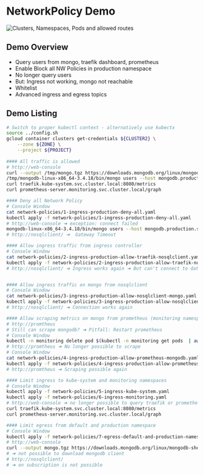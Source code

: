 # NetworkPolicy Demo

![Clusters, Namespaces, Pods and allowed routes](http://www.plantuml.com/plantuml/svg/dOzFQy904CNl-oc6zE0fD2gev514GNeGyI3qK3niigCisTr9zmzIYj-zcvYIOFySkgUPUVD-RtRfFBS-QCLS9KtDBTSWZKTxuYN21mDOyR8wMmf6h4cHXOV9b4-5Q1Io0cqt7SzcYuLWLpO0SMlfqaA6rhkbadHD1et_Hnh0XeplPflsDN3M_o1vFXps2N07snLZXaGShLLmKOST-WlP2lQaP2dH9V62YApZ2VmSztPSeuiTmgWA1QRkFThqg5c3-5uFbkD9LiU6ddHDSfEsgoEawLE_4yVNt-02JpmetuDVi80r6KSAZtTHBNIeGmuNBDBorkQBxA-asf88fPTa-Z13xasLIgBnFuODzHWsQFDfbcNV89rDapcJA1fBL-QFNyLadetdxPrNjaGZWbQV)

## Demo Overview

* Query users from mongo, traefik dashboard, prometheus
* Enable Block all NW Policies in production namespace
* No longer query users
* But: Ingress not working, mongo not reachable
* Whitelist
* Advanced ingress and egress topics

## Demo Listing

```bash
# Switch to proper kubectl context - alternatively use kubectx
source ../config.sh
gcloud container clusters get-credentials ${CLUSTER2} \
    --zone ${ZONE} \
    --project ${PROJECT}
        
#### All traffic is allowed
# http://web-console
curl --output /tmp/mongo.tgz https://downloads.mongodb.org/linux/mongodb-shell-linux-x86_64-3.4.18.tgz && tar xf /tmp/mongo.tgz -C /tmp
/tmp/mongodb-linux-x86_64-3.4.18/bin/mongo users --host mongodb.production.svc.cluster.local --eval 'db.users.find().pretty()'
curl traefik.kube-system.svc.cluster.local:8080/metrics
curl prometheus-server.monitoring.svc.cluster.local/graph

#### Deny all Network Policy
# Console Window
cat network-policies/1-ingress-production-deny-all.yaml
kubectl apply -f network-policies/1-ingress-production-deny-all.yaml
# http://web-console ➜ exception: connect failed
mongodb-linux-x86_64-3.4.18/bin/mongo users --host mongodb.production.svc.cluster.local --eval 'db.users.find().pretty()'
# http://nosqlclient/ ➜  Gateway Timeout

#### Allow ingress traffic from ingress controller
# Console Window
cat network-policies/2-ingress-production-allow-traefik-nosqlclient.yaml
kubectl apply -f network-policies/2-ingress-production-allow-traefik-nosqlclient.yaml
# http://nosqlclient/ ➜ Ingress works again ➜ But can't connect to database


#### Allow ingress traffic on mongo from nosqlclient
# Console Window
cat network-policies/3-ingress-production-allow-nosqlclient-mongo.yaml
kubectl apply -f network-policies/3-ingress-production-allow-nosqlclient-mongo.yaml
# http://nosqlclient/ ➜ Connection works again

#### Allow scraping metrics on mongo from prometheus (monitoring namespace)
# http://promtheus
# Still can scrape mongodb? ➜ Pitfall: Restart prometheus
# Console Window
kubectl -n monitoring delete pod $(kubectl -n monitoring get pods  | awk '/prometheus-server/ {print $1;exit}')
# http://promtheus ➜ No longer possible to scrape
# Console Window 
cat network-policies/4-ingress-production-allow-prometheus-mongodb.yaml
kubectl apply -f network-policies/4-ingress-production-allow-prometheus-mongodb.yaml
# http://promtheus ➜ Scraping possible again

#### Limit ingress to kube-system and monitoring namespaces
# Console Window
kubectl apply -f network-policies/5-ingress-kube-system.yaml
kubectl apply -f network-policies/6-ingress-monitoring.yaml
# http://web-console ➜ no longer possible to query traefik or prometheus from web-console
curl traefik.kube-system.svc.cluster.local:8080/metrics
curl prometheus-server.monitoring.svc.cluster.local/graph

#### Limit egress from default and production namespace
# Console Window
kubectl apply -f network-policies/7-egress-default-and-production-namespace.yaml
# http://web-console 
curl --output mongo.tgz https://downloads.mongodb.org/linux/mongodb-shell-linux-x86_64-3.4.18.tgz && tar xf mongo.tgz
# ➜ not possible to download mongodb client
# http://nosqlclient/
# ➜ on subscription is not possible 
```

